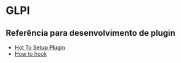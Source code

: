 # GLPI

## Referência para desenvolvimento de plugin

- [Hot To Setup Plugin](https://github.com/pluginsGLPI/example/wiki/How-to-setup)
- [How to hook](https://github.com/pluginsGLPI/example/wiki/How-to-hook)